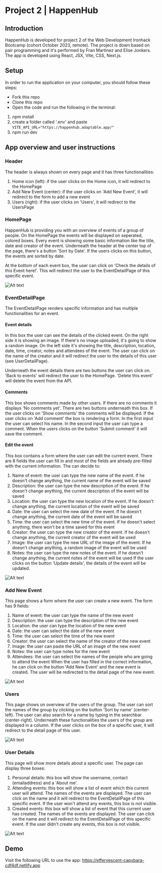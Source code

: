 # Project 2 | HappenHub

## Introduction
HappenHub is developed for project 2 of the Web Development Ironhack Bootcamp (cohort October 2023, remote). The project is down based on pair programming and it's performed by Fran Martinez and Elise Jonkers. The app is developed using React, JSX, Vite, CSS, Next.js.

## Setup
In order to run the application on your computer, you should follow these steps:
- Fork this repo
- Clone this repo
- Open the code and run the following in the terminal:
1. npm install
2. create a folder called '.env' and paste `VITE_API_URL="https://happenhub.adaptable.app/"`
3. npm run dev

## App overview and user instructions
### Header 
The header is always shown on every page and it has three functionalities:
1. Home icon (left): if the user clicks on the Home icon, it will redirect to the HomePage
2. Add New Event (center): if the user clicks on 'Add New Event', it will redirect to the form to add a new event
3. Users (right): if the user clicks on 'Users', it will redirect to the UsersPage 

### HomePage
HappenHub is providing you with an overview of events of a group of people. On the HomePage the events will be displayed on seperated, colored boxes. Every event is showing some basic information like the title, date and creator of the event. Underneath the header at the center top of the page, there's a button 'Sort by Date'. If the users clicks on this button, the events are sorted by date. 

At the bottom of each event box, the user can click on 'Check the details of this Event here!'. This will redirect the user to the EventDetailPage of this specific event. 

![Alt text](readme-image1.png)

### EventDetailPage
The EventDetailPage renders specific information and has multiple functionalities for an event. 

#### Event details
In this box the user can see the details of the clicked event. On the right side it is showing an image. If there's no image uploaded, it's going to show a random image. On the left side it's showing the title, description, location, date, time, creator, notes and attendees of the event. The user can click on the name of the creator and it will redirect the user to the details of this user (see UserDetailPage).

Underneath the event details there are two buttons the user can click on. 'Back to events' will redirect the user to the HomePage. 'Delete this event' will delete the event from the API. 

#### Comments
This box shows comments made by other users. If there are no comments it displays 'No comments yet'. There are two buttons underneath this box. If the user clicks on 'Show comments' the comments will be displayed. If the user clicks on 'Add comment' the box is rendering a form. In the first input the user can select his name. In the second input the user can type a comment. When the users clicks on the button 'Submit comment' it will save the comment. 

#### Edit the event
This box contains a form where the user can edit the current event. There are 8 fields the user can fill in and most of the fields are already pre-filled with the current information. The can decide to:
1. Name of event: the user can type the new name of the event. If he doesn't change anything, the current name of the event will be saved
2. Description: the user can type the new description of the event. If he doesn't change anything, the current description of the event will be saved
3. Location: the user can type the new location of the event. If he doesn't change anything, the current location of the event will be saved
4. Date: the user can select the new date of the event. If he doesn't change anything, the current date of the event will be saved
5. Time: the user can select the new time of the event. If he doesn't select anything, there won't be a time saved for this event
6. Creator: the user can type the new creator of the event. If he doesn't change anything, the current creator of the event will be used
7. Image: the user can type the new URL of the image of the event. If he doesn't change anything, a random image of the event will be used
8. Notes: the user can type the new notes of the event. If he doesn't change anything, the current notes of the event will be used
If the user clicks on the button 'Update details', the details of the event will be updated. 

![Alt text](readme-image2.png)

### Add New Event
This page shows a form where the user can create a new event. The form has 9 fields:
1. Name of event: the user can type the name of the new event
2. Description: the user can type the description of the new event
3. Location: the user can type the location of the new event
4. Date: the user can select the date of the new event
5. Time: the user can select the time of the new event
6. Creator: the user can select the name of the creator of the new event
7. Image: the user can paste the URL of an image of the new event
8. Notes: the user can type notes for the new event
9. Attendees: the user can select the names of the people who are going to attend the event
When the user has filled in the correct information, he can click on the button 'Add New Event' and the new event is created. The user will be redirected to the detail page of the new event. 

![Alt text](readme-image3.png)

### Users
This page shows on overview of the users of the group. The user can sort the names of the group by clicking on the button 'Sort by name' (center-left). The user can also search for a name by typing in the searchbar (center-right). Underneath these functionalities the users of the group are displayed in a column. If the user clicks on the box of a specific user, it will redirect to the detail page of this user.

![Alt text](readme-image4.png)

### User Details
This page will show more details about a specific user. The page can display three boxes:
1. Personal details: this box will show the username, contact (emailaddress) and a 'About me'.
2. Attending events: this box will show a list of event which this current user will attend. The names of the events are displayed. The user can click on the name and it will redirect to the EventDetailPage of this specific event. If the user won't attend any events, this box is not visible.
3. Created events: this box will show a list of event that this current user has created. The names of the events are displayed. The user can click on the name and it will redirect to the EventDetailPage of this specific event. If the user didn't create any events, this box is not visible.

![Alt text](readme-image5.png)

## Demo
Visit the following URL to use the app: https://effervescent-capybara-cdf4df.netlify.app 
